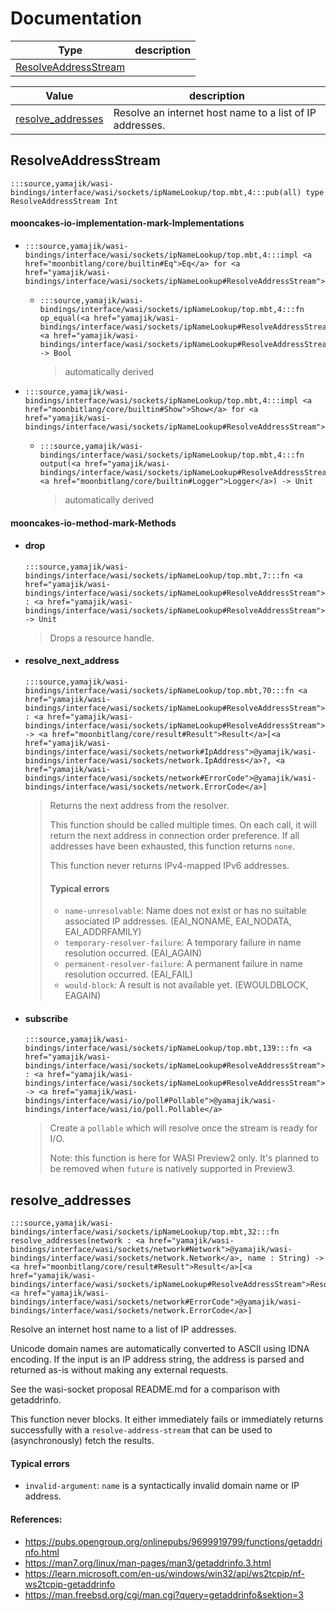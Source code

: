 # Documentation
|Type|description|
|---|---|
|[ResolveAddressStream](#ResolveAddressStream)||

|Value|description|
|---|---|
|[resolve\_addresses](#resolve_addresses)| Resolve an internet host name to a list of IP addresses.|

## ResolveAddressStream

```moonbit
:::source,yamajik/wasi-bindings/interface/wasi/sockets/ipNameLookup/top.mbt,4:::pub(all) type ResolveAddressStream Int
```


#### mooncakes-io-implementation-mark-Implementations
- ```moonbit
  :::source,yamajik/wasi-bindings/interface/wasi/sockets/ipNameLookup/top.mbt,4:::impl <a href="moonbitlang/core/builtin#Eq">Eq</a> for <a href="yamajik/wasi-bindings/interface/wasi/sockets/ipNameLookup#ResolveAddressStream">ResolveAddressStream</a>
  ```
  > 
  * ```moonbit
    :::source,yamajik/wasi-bindings/interface/wasi/sockets/ipNameLookup/top.mbt,4:::fn op_equal(<a href="yamajik/wasi-bindings/interface/wasi/sockets/ipNameLookup#ResolveAddressStream">ResolveAddressStream</a>, <a href="yamajik/wasi-bindings/interface/wasi/sockets/ipNameLookup#ResolveAddressStream">ResolveAddressStream</a>) -> Bool
    ```
    > automatically derived
- ```moonbit
  :::source,yamajik/wasi-bindings/interface/wasi/sockets/ipNameLookup/top.mbt,4:::impl <a href="moonbitlang/core/builtin#Show">Show</a> for <a href="yamajik/wasi-bindings/interface/wasi/sockets/ipNameLookup#ResolveAddressStream">ResolveAddressStream</a>
  ```
  > 
  * ```moonbit
    :::source,yamajik/wasi-bindings/interface/wasi/sockets/ipNameLookup/top.mbt,4:::fn output(<a href="yamajik/wasi-bindings/interface/wasi/sockets/ipNameLookup#ResolveAddressStream">ResolveAddressStream</a>, <a href="moonbitlang/core/builtin#Logger">Logger</a>) -> Unit
    ```
    > automatically derived

#### mooncakes-io-method-mark-Methods
- #### drop
  ```moonbit
  :::source,yamajik/wasi-bindings/interface/wasi/sockets/ipNameLookup/top.mbt,7:::fn <a href="yamajik/wasi-bindings/interface/wasi/sockets/ipNameLookup#ResolveAddressStream">ResolveAddressStream</a>::drop(self : <a href="yamajik/wasi-bindings/interface/wasi/sockets/ipNameLookup#ResolveAddressStream">ResolveAddressStream</a>) -> Unit
  ```
  >  Drops a resource handle.
- #### resolve\_next\_address
  ```moonbit
  :::source,yamajik/wasi-bindings/interface/wasi/sockets/ipNameLookup/top.mbt,70:::fn <a href="yamajik/wasi-bindings/interface/wasi/sockets/ipNameLookup#ResolveAddressStream">ResolveAddressStream</a>::resolve_next_address(self : <a href="yamajik/wasi-bindings/interface/wasi/sockets/ipNameLookup#ResolveAddressStream">ResolveAddressStream</a>) -> <a href="moonbitlang/core/result#Result">Result</a>[<a href="yamajik/wasi-bindings/interface/wasi/sockets/network#IpAddress">@yamajik/wasi-bindings/interface/wasi/sockets/network.IpAddress</a>?, <a href="yamajik/wasi-bindings/interface/wasi/sockets/network#ErrorCode">@yamajik/wasi-bindings/interface/wasi/sockets/network.ErrorCode</a>]
  ```
  >  Returns the next address from the resolver.
  > 
  >  This function should be called multiple times. On each call, it will
  > return the next address in connection order preference. If all
  > addresses have been exhausted, this function returns `none`.
  > 
  >  This function never returns IPv4-mapped IPv6 addresses.
  > 
  >  #### Typical errors
  >  - `name-unresolvable`:          Name does not exist or has no suitable associated IP addresses. (EAI\_NONAME, EAI\_NODATA, EAI\_ADDRFAMILY)
  >  - `temporary-resolver-failure`: A temporary failure in name resolution occurred. (EAI\_AGAIN)
  >  - `permanent-resolver-failure`: A permanent failure in name resolution occurred. (EAI\_FAIL)
  >  - `would-block`:                A result is not available yet. (EWOULDBLOCK, EAGAIN)
- #### subscribe
  ```moonbit
  :::source,yamajik/wasi-bindings/interface/wasi/sockets/ipNameLookup/top.mbt,139:::fn <a href="yamajik/wasi-bindings/interface/wasi/sockets/ipNameLookup#ResolveAddressStream">ResolveAddressStream</a>::subscribe(self : <a href="yamajik/wasi-bindings/interface/wasi/sockets/ipNameLookup#ResolveAddressStream">ResolveAddressStream</a>) -> <a href="yamajik/wasi-bindings/interface/wasi/io/poll#Pollable">@yamajik/wasi-bindings/interface/wasi/io/poll.Pollable</a>
  ```
  >  Create a `pollable` which will resolve once the stream is ready for I/O.
  > 
  >  Note: this function is here for WASI Preview2 only.
  > It's planned to be removed when `future` is natively supported in Preview3.

## resolve\_addresses

```moonbit
:::source,yamajik/wasi-bindings/interface/wasi/sockets/ipNameLookup/top.mbt,32:::fn resolve_addresses(network : <a href="yamajik/wasi-bindings/interface/wasi/sockets/network#Network">@yamajik/wasi-bindings/interface/wasi/sockets/network.Network</a>, name : String) -> <a href="moonbitlang/core/result#Result">Result</a>[<a href="yamajik/wasi-bindings/interface/wasi/sockets/ipNameLookup#ResolveAddressStream">ResolveAddressStream</a>, <a href="yamajik/wasi-bindings/interface/wasi/sockets/network#ErrorCode">@yamajik/wasi-bindings/interface/wasi/sockets/network.ErrorCode</a>]
```
 Resolve an internet host name to a list of IP addresses.

 Unicode domain names are automatically converted to ASCII using IDNA encoding.
If the input is an IP address string, the address is parsed and returned
as-is without making any external requests.

 See the wasi-socket proposal README.md for a comparison with getaddrinfo.

 This function never blocks. It either immediately fails or immediately
returns successfully with a `resolve-address-stream` that can be used
to (asynchronously) fetch the results.

 #### Typical errors
 - `invalid-argument`: `name` is a syntactically invalid domain name or IP address.

 #### References:
 - <https://pubs.opengroup.org/onlinepubs/9699919799/functions/getaddrinfo.html>
 - <https://man7.org/linux/man-pages/man3/getaddrinfo.3.html>
 - <https://learn.microsoft.com/en-us/windows/win32/api/ws2tcpip/nf-ws2tcpip-getaddrinfo>
 - <https://man.freebsd.org/cgi/man.cgi?query=getaddrinfo&sektion=3>
